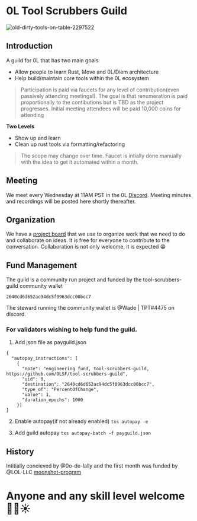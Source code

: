 # 0L Tool Scrubbers Guild
![old-dirty-tools-on-table-2297522](https://user-images.githubusercontent.com/97761083/179103005-fccff17b-72e1-4254-8c86-8a1405ee547f.jpg)

## Introduction
A guild for 0L that has two main goals:

* Allow people to learn Rust, Move and 0L/Diem architecture
* Help build/maintain core tools within the 0L ecosystem
> Participation is paid via faucets for any level of contribution(even passively attending meetings!). The goal is that renumeration is paid proportionally to the contibutions but is TBD as the project progresses. Initial meeting attendees will be paid 10,000 coins for attending

**Two Levels**

* Show up and learn
* Clean up rust tools via formatting/refactoring
> The scope may change over time. Faucet is intially done manually with the idea to get it automated within a month.

## Meeting

We meet every Wednesday at 11AM PST in the 0L [Discord](https://discord.gg/GXazrCUV). Meeting minutes and recordings will be posted here shortly thereafter.

## Organization

We have a [project board](https://github.com/orgs/OLSF/projects/8) that we use to organize work that we need to do and collaborate on ideas. It is free for everyone to contribute to the conversation. Collaboration is not only welcome, it is expected 😁

## Fund Management

The guild is a community run project and funded by the tool-scrubbers-guild community wallet

`2640cd6d652ac94dc5f0963dcc00bcc7`

The steward running the community wallet is @Wade | TPT#4475 on discord.

### For validators wishing to help fund the guild.
1. Add json file as payguild.json
```
{
  "autopay_instructions": [
    {
      "note": "engineering fund, tool-scrubbers-guild, https://github.com/OLSF/tool-scrubbers-guild",
      "uid": 0,
      "destination": "2640cd6d652ac94dc5f0963dcc00bcc7",
      "type_of": "PercentOfChange",
      "value": 1,
      "duration_epochs": 1000
    }]
}
```

2. Enable autopay(if not already enabled)
`txs autopay -e`

3. Add guild autopay
`txs autopay-batch -f payguild.json`

## History

Intitially concieved by @0o-de-lally and the first month was funded by @LOL-LLC [moonshot-program](https://github.com/LOL-LLC/moonshot-program)

# Anyone and any skill level welcome ✊🏻☀️ 
